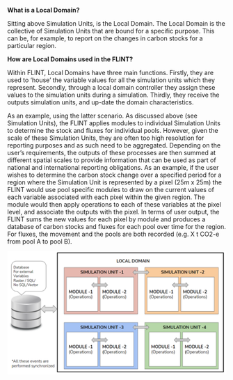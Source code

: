 **What is a Local Domain?**

Sitting above Simulation Units, is the Local Domain. The Local Domain is the collective of Simulation Units that are bound for a specific purpose. This can be, for example, to report on the changes in carbon stocks for a particular region.

**How are Local Domains used in the FLINT?**

Within FLINT, Local Domains have three main functions. Firstly, they are used to ‘house’ the variable values for all the simulation units which they represent. Secondly, through a local domain controller they assign these values to the simulation units during a simulation. Thirdly, they receive the outputs simulation units, and up-date the domain characteristics.

As an example, using the latter scenario. As discussed above (see Simulation Units), the FLINT applies modules to individual Simulation Units to determine the stock and fluxes for individual pools. However, given the scale of these Simulation Units, they are often too high resolution for reporting purposes and as such need to be aggregated. Depending on the user’s requirements, the outputs of these processes are then summed at different spatial scales to provide information that can be used as part of national and international reporting obligations. As an example, if the user wishes to determine the carbon stock change over a specified period for a region where the Simulation Unit is represented by a pixel (25m x 25m) the FLINT would use pool specific modules to draw on the current values of each variable associated with each pixel within the given region. The module would then apply operations to each of these variables at the pixel level, and associate the outputs with the pixel. In terms of user output, the FLINT sums the new values for each pixel by module and produces a database of carbon stocks and fluxes for each pool over time for the region. For fluxes, the movement and the pools are both recorded (e.g. X t CO2-e from pool A to pool B).

![Local Domain](images/LocalDomain.PNG)
